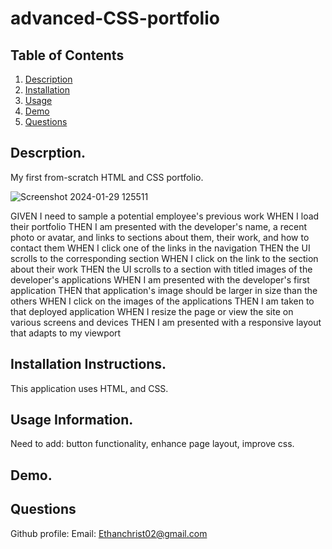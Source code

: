 # advanced-CSS-portfolio
## Table of Contents

1. [Description](https://github.com/EChrist01/advanced-CSS-portfolio/blob/main/README.md#descrption)
2. [Installation](https://github.com/EChrist01/advanced-CSS-portfolio/blob/main/README.md#installation-instructions)
3. [Usage](https://github.com/EChrist01/advanced-CSS-portfolio/blob/main/README.md#usage-information)
4. [Demo](https://github.com/EChrist01/advanced-CSS-portfolio/blob/main/README.md#link-to-deployed-site)
5. [Questions](https://github.com/EChrist01/advanced-CSS-portfolio/blob/main/README.md#questions)

## Descrption.
My first from-scratch HTML and CSS portfolio.

![Screenshot 2024-01-29 125511](https://github.com/EChrist01/advanced-CSS-portfolio/assets/146894896/46858a93-06e8-4fc4-9394-999248d87ff3)

GIVEN I need to sample a potential employee's previous work
WHEN I load their portfolio
THEN I am presented with the developer's name, a recent photo or avatar, and links to sections about them, their work, and how to contact them
WHEN I click one of the links in the navigation
THEN the UI scrolls to the corresponding section
WHEN I click on the link to the section about their work
THEN the UI scrolls to a section with titled images of the developer's applications
WHEN I am presented with the developer's first application
THEN that application's image should be larger in size than the others
WHEN I click on the images of the applications
THEN I am taken to that deployed application
WHEN I resize the page or view the site on various screens and devices
THEN I am presented with a responsive layout that adapts to my viewport

## Installation Instructions.
This application uses HTML, and CSS.

## Usage Information.
Need to add: 
button functionality,
enhance page layout,
improve css.

## Demo.

## Questions
Github profile: 
Email: Ethanchrist02@gmail.com
